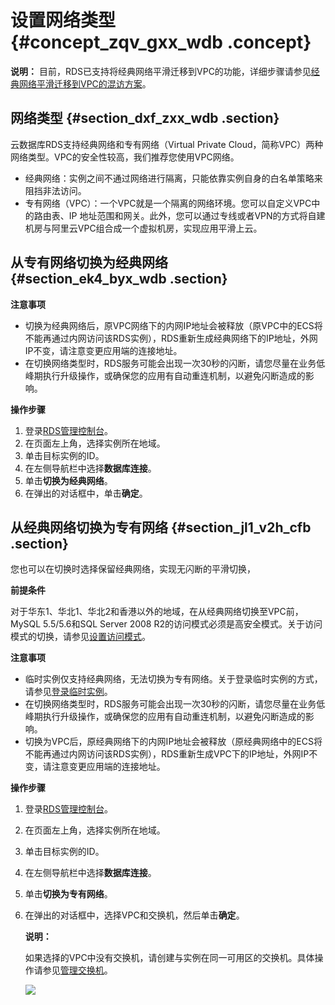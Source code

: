 # 设置网络类型 {#concept_zqv_gxx_wdb .concept}

**说明：** 目前，RDS已支持将经典网络平滑迁移到VPC的功能，详细步骤请参见[经典网络平滑迁移到VPC的混访方案](intl.zh-CN/用户指南/数据库连接/经典网络平滑迁移到VPC的混访方案.md#)。

## 网络类型 {#section_dxf_zxx_wdb .section}

云数据库RDS支持经典网络和专有网络（Virtual Private Cloud，简称VPC）两种网络类型。VPC的安全性较高，我们推荐您使用VPC网络。

-   经典网络：实例之间不通过网络进行隔离，只能依靠实例自身的白名单策略来阻挡非法访问。
-   专有网络（VPC）：一个VPC就是一个隔离的网络环境。您可以自定义VPC中的路由表、IP 地址范围和网关。此外，您可以通过专线或者VPN的方式将自建机房与阿里云VPC组合成一个虚拟机房，实现应用平滑上云。

## 从专有网络切换为经典网络 {#section_ek4_byx_wdb .section}

**注意事项**

-   切换为经典网络后，原VPC网络下的内网IP地址会被释放（原VPC中的ECS将不能再通过内网访问该RDS实例），RDS重新生成经典网络下的IP地址，外网IP不变，请注意变更应用端的连接地址。
-   在切换网络类型时，RDS服务可能会出现一次30秒的闪断，请您尽量在业务低峰期执行升级操作，或确保您的应用有自动重连机制，以避免闪断造成的影响。

**操作步骤**

1.  登录[RDS管理控制台](https://rds.console.aliyun.com/)。
2.  在页面左上角，选择实例所在地域。
3.  单击目标实例的ID。
4.  在左侧导航栏中选择**数据库连接**。
5.  单击**切换为经典网络**。
6.  在弹出的对话框中，单击**确定**。

## 从经典网络切换为专有网络 {#section_jl1_v2h_cfb .section}

您也可以在切换时选择保留经典网络，实现无闪断的平滑切换，

**前提条件**

对于华东1、华北1、华北2和香港以外的地域，在从经典网络切换至VPC前，MySQL 5.5/5.6和SQL Server 2008 R2的访问模式必须是高安全模式。关于访问模式的切换，请参见[设置访问模式](intl.zh-CN/用户指南/数据库连接/设置访问模式.md#)。

**注意事项**

-   临时实例仅支持经典网络，无法切换为专有网络。关于登录临时实例的方式，请参见[登录临时实例](intl.zh-CN/用户指南/备份与恢复/登录临时实例.md)。
-   在切换网络类型时，RDS服务可能会出现一次30秒的闪断，请您尽量在业务低峰期执行升级操作，或确保您的应用有自动重连机制，以避免闪断造成的影响。
-   切换为VPC后，原经典网络下的内网IP地址会被释放（原经典网络中的ECS将不能再通过内网访问该RDS实例），RDS重新生成VPC下的IP地址，外网IP不变，请注意变更应用端的连接地址。

**操作步骤**

1.  登录[RDS管理控制台](https://rds.console.aliyun.com/)。
2.  在页面左上角，选择实例所在地域。
3.  单击目标实例的ID。
4.  在左侧导航栏中选择**数据库连接**。
5.  单击**切换为专有网络**。
6.  在弹出的对话框中，选择VPC和交换机，然后单击**确定**。

    **说明：** 

    如果选择的VPC中没有交换机，请创建与实例在同一可用区的交换机。具体操作请参见[管理交换机](../../../../intl.zh-CN/用户指南/管理交换机.md)。

    ![](http://static-aliyun-doc.oss-cn-hangzhou.aliyuncs.com/assets/img/7943/15370722433260_zh-CN.png)


